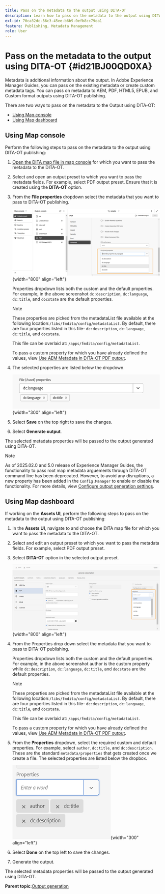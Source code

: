 ```yaml
---
title: Pass on the metadata to the output using DITA-OT
description: Learn how to pass on the metadata to the output using DITA-OT publishing in AEM Guides.
exl-id: 70ca32dc-56c3-45ee-b6b9-0efb8cc79ea1
feature: Publishing, Metadata Management
role: User
---
```

# Pass on the metadata to the output using DITA-OT {#id21BJ00QD0XA}

Metadata is additional information about the output. In Adobe Experience Manager Guides, you can pass on the existing metadata or create custom metadata tags. You can pass on metadata to AEM, PDF, HTML5, EPUB, and Custom format outputs using DITA-OT publishing.

There are two ways to pass on the metadata to the Output using DITA-OT:

- [Using Map console](#using-map-console)
- [Using Map dashboard](#using-map-dashboard)

## Using Map console

Perform the following steps to pass on the metadata to the output using DITA-OT publishing:

1.  [Open the DITA map file in map console](./open-files-map-console.md) for which you want to pass the metadata to the DITA-OT. 
1.  Select and open an output preset to which you want to pass the metadata fields. For example, select PDF output preset. Ensure that it is created using the **DITA-OT** option.    
1.  From the **File properties** dropdown select the metadata that you want to pass to DITA-OT publishing.

    ![](images/custom-metadata-output-preset-new.png){width="800" align="left"}

    Properties dropdown lists both the custom and the default properties. For example, in the above screenshot `dc:description`, `dc:language`, `dc:title`, and `docstate` are the default properties.

    >[!NOTE]
    >
    > These properties are picked from the metadataList file available at the following location:`/libs/fmdita/config/metadataList`. By default, there are four properties listed in this file- `dc:description`, `dc:language`, `dc:title`, and `docstate`.

    This file can be overlaid at: `/apps/fmdita/config/metadataList`.

    To pass a custom property for which you have already defined the values, view [Use AEM Metadata in DITA-OT PDF output](https://experienceleaguecommunities.adobe.com/t5/xml-documentation-discussions/use-aem-metadata-in-dita-ot-pdf-output/td-p/411880).

1.  The selected properties are listed below the dropdown.

    ![](images/metadata-added-dropdown.png){width="300" align="left"}

1.  Select **Save** on the top right to save the changes.
1.  Select **Generate output**. 

The selected metadata properties will be passed to the output generated using DITA-OT.

>[!NOTE]
>
> As of 2025.02.0 and 5.0 release of Experience Manager Guides, the functionality to pass root map metadata arguements through DITA-OT command line has been deprecated. However, to avoid any disruptions, a new property has been added in the `Config.Manager` to enable or disable the functionality.  For more details, view [Configure output generation settings](../cs-install-guide/conf-output-generation.md#configure-the-dita-ot-command-line-arguement-field-on-the-dita-map-dashboard).

## Using Map dashboard

If working on the **Assets UI**, perform the following steps to pass on the metadata to the output using DITA-OT publishing:

1. In the **Assets UI**, navigate to and choose the DITA map file for which you want to pass the metadata to the DITA-OT.
1. Select and edit an output preset to which you want to pass the metadata fields. For example, select PDF output preset.
1. Select **DITA-OT** option in the selected output preset.

    ![](images/custom-meta-data-output-preset.png){width="800" align="left"}

1. From the Properties drop down select the metadata that you want to pass to DITA-OT publishing.

    Properties dropdown lists both the custom and the default properties. For example, in the above screenshot author is the custom property while `dc:description`, `dc:language`, `dc:title`, and `docstate` are the default properties.

    >[!NOTE]
    >
    > These properties are picked from the metadataList file available at the following location:`/libs/fmdita/config/metadataList`. By default, there are four properties listed in this file- `dc:description`, `dc:language`, `dc:title`, and `docstate`.

    This file can be overlaid at: `/apps/fmdita/config/metadataList`.

    To pass a custom property for which you have already defined the values, view [Use AEM Metadata in DITA-OT PDF output](https://experienceleaguecommunities.adobe.com/t5/xml-documentation-discussions/use-aem-metadata-in-dita-ot-pdf-output/td-p/411880).

1.  From the **Properties** dropdown, select the required custom and default properties. For example, select `author`, `dc:title`, and `dc:description`. These are the standard `metadata/properties` that gets created once we create a file. The selected properties are listed below the dropbox.

    ![](images/selected-metadata-properties.png){width="300" align="left"}

1.  Select **Done** on the top left to save the changes.
1.  Generate the output.

The selected metadata properties will be passed to the output generated using DITA-OT.



**Parent topic:**[Output generation](generate-output.md)

